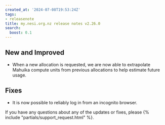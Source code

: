 ```yaml
---
created_at: '2024-07-08T19:53:24Z'
tags:
- releasenote
title: my.nesi.org.nz release notes v2.26.0
search:
  boost: 0.1
---
```


## New and Improved

- When a new allocation is requested, we are now able to extrapolate Mahuika compute units from previous allocations to help estimate future usage. 

## Fixes

- It is now possible to reliably log in from an incognito browser. 


If you have any questions about any of the updates or fixes, please
{% include "partials/support_request.html" %}.
